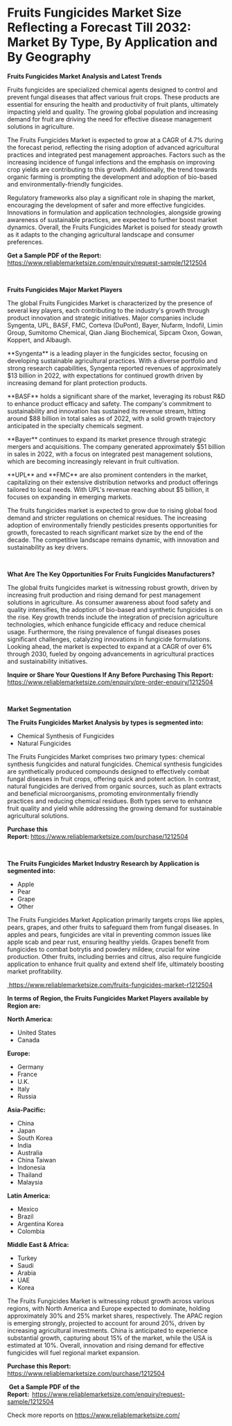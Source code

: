 <p><h1>Fruits Fungicides Market Size Reflecting a Forecast Till 2032: Market By Type, By Application and By Geography</h1></p><p><strong>Fruits Fungicides Market Analysis and Latest Trends</strong></p>
<p><p>Fruits fungicides are specialized chemical agents designed to control and prevent fungal diseases that affect various fruit crops. These products are essential for ensuring the health and productivity of fruit plants, ultimately impacting yield and quality. The growing global population and increasing demand for fruit are driving the need for effective disease management solutions in agriculture.</p><p>The Fruits Fungicides Market is expected to grow at a CAGR of 4.7% during the forecast period, reflecting the rising adoption of advanced agricultural practices and integrated pest management approaches. Factors such as the increasing incidence of fungal infections and the emphasis on improving crop yields are contributing to this growth. Additionally, the trend towards organic farming is prompting the development and adoption of bio-based and environmentally-friendly fungicides.</p><p>Regulatory frameworks also play a significant role in shaping the market, encouraging the development of safer and more effective fungicides. Innovations in formulation and application technologies, alongside growing awareness of sustainable practices, are expected to further boost market dynamics. Overall, the Fruits Fungicides Market is poised for steady growth as it adapts to the changing agricultural landscape and consumer preferences.</p></p>
<p><strong>Get a Sample PDF of the Report:&nbsp;</strong> <a href="https://www.reliablemarketsize.com/enquiry/request-sample/1212504?utm_campaign=3382&utm_medium=2&utm_source=Github&utm_content=ia&utm_term=24032025&utm_id=fruits-fungicides">https://www.reliablemarketsize.com/enquiry/request-sample/1212504</a></p>
<p>&nbsp;</p>
<p><strong>Fruits Fungicides Major Market Players</strong></p>
<p><p>The global Fruits Fungicides Market is characterized by the presence of several key players, each contributing to the industry's growth through product innovation and strategic initiatives. Major companies include Syngenta, UPL, BASF, FMC, Corteva (DuPont), Bayer, Nufarm, Indofil, Limin Group, Sumitomo Chemical, Qian Jiang Biochemical, Sipcam Oxon, Gowan, Koppert, and Albaugh.</p><p>**Syngenta** is a leading player in the fungicides sector, focusing on developing sustainable agricultural practices. With a diverse portfolio and strong research capabilities, Syngenta reported revenues of approximately $13 billion in 2022, with expectations for continued growth driven by increasing demand for plant protection products.</p><p>**BASF** holds a significant share of the market, leveraging its robust R&D to enhance product efficacy and safety. The company's commitment to sustainability and innovation has sustained its revenue stream, hitting around $88 billion in total sales as of 2022, with a solid growth trajectory anticipated in the specialty chemicals segment.</p><p>**Bayer** continues to expand its market presence through strategic mergers and acquisitions. The company generated approximately $51 billion in sales in 2022, with a focus on integrated pest management solutions, which are becoming increasingly relevant in fruit cultivation.</p><p>**UPL** and **FMC** are also prominent contenders in the market, capitalizing on their extensive distribution networks and product offerings tailored to local needs. With UPL's revenue reaching about $5 billion, it focuses on expanding in emerging markets.</p><p>The fruits fungicides market is expected to grow due to rising global food demand and stricter regulations on chemical residues. The increasing adoption of environmentally friendly pesticides presents opportunities for growth, forecasted to reach significant market size by the end of the decade. The competitive landscape remains dynamic, with innovation and sustainability as key drivers.</p></p>
<p>&nbsp;</p>
<p><strong>What Are The Key Opportunities For Fruits Fungicides Manufacturers?</strong></p>
<p><p>The global fruits fungicides market is witnessing robust growth, driven by increasing fruit production and rising demand for pest management solutions in agriculture. As consumer awareness about food safety and quality intensifies, the adoption of bio-based and synthetic fungicides is on the rise. Key growth trends include the integration of precision agriculture technologies, which enhance fungicide efficacy and reduce chemical usage. Furthermore, the rising prevalence of fungal diseases poses significant challenges, catalyzing innovations in fungicide formulations. Looking ahead, the market is expected to expand at a CAGR of over 6% through 2030, fueled by ongoing advancements in agricultural practices and sustainability initiatives.</p></p>
<p><strong>Inquire or Share Your Questions If Any Before Purchasing This Report:</strong> <a href="https://www.reliablemarketsize.com/enquiry/pre-order-enquiry/1212504?utm_campaign=3382&utm_medium=2&utm_source=Github&utm_content=ia&utm_term=24032025&utm_id=fruits-fungicides">https://www.reliablemarketsize.com/enquiry/pre-order-enquiry/1212504</a></p>
<p>&nbsp;</p>
<p><strong>Market Segmentation</strong></p>
<p><strong>The Fruits Fungicides Market Analysis by types is segmented into:</strong></p>
<p><ul><li>Chemical Synthesis of Fungicides</li><li>Natural Fungicides</li></ul></p>
<p><p>The Fruits Fungicides Market comprises two primary types: chemical synthesis fungicides and natural fungicides. Chemical synthesis fungicides are synthetically produced compounds designed to effectively combat fungal diseases in fruit crops, offering quick and potent action. In contrast, natural fungicides are derived from organic sources, such as plant extracts and beneficial microorganisms, promoting environmentally friendly practices and reducing chemical residues. Both types serve to enhance fruit quality and yield while addressing the growing demand for sustainable agricultural solutions.</p></p>
<p><strong>Purchase this Report:&nbsp;</strong><a href="https://www.reliablemarketsize.com/purchase/1212504?utm_campaign=3382&utm_medium=2&utm_source=Github&utm_content=ia&utm_term=24032025&utm_id=fruits-fungicides">https://www.reliablemarketsize.com/purchase/1212504</a></p>
<p>&nbsp;</p>
<p><strong>The Fruits Fungicides Market Industry Research by Application is segmented into:</strong></p>
<p><ul><li>Apple</li><li>Pear</li><li>Grape</li><li>Other</li></ul></p>
<p><p>The Fruits Fungicides Market Application primarily targets crops like apples, pears, grapes, and other fruits to safeguard them from fungal diseases. In apples and pears, fungicides are vital in preventing common issues like apple scab and pear rust, ensuring healthy yields. Grapes benefit from fungicides to combat botrytis and powdery mildew, crucial for wine production. Other fruits, including berries and citrus, also require fungicide application to enhance fruit quality and extend shelf life, ultimately boosting market profitability.</p></p>
<p><a href="https://www.reliablemarketsize.com/fruits-fungicides-market-r1212504?utm_campaign=3382&utm_medium=2&utm_source=Github&utm_content=ia&utm_term=24032025&utm_id=fruits-fungicides">&nbsp;https://www.reliablemarketsize.com/fruits-fungicides-market-r1212504</a></p>
<p><strong>In terms of Region, the Fruits Fungicides Market Players available by Region are:</strong></p>
<p>
    <p> <strong> North America: </strong>
        <ul>
            <li>United States</li>
            <li>Canada</li>
        </ul>
        </p> 
    <p> <strong> Europe: </strong>
        <ul>
            <li>Germany</li>
            <li>France</li>
            <li>U.K.</li>
            <li>Italy</li>
            <li>Russia</li>
        </ul>
        </p> 
    <p> <strong> Asia-Pacific: </strong>
        <ul>
            <li>China</li>
            <li>Japan</li>
            <li>South Korea</li>
            <li>India</li>
            <li>Australia</li>
            <li>China Taiwan</li>
            <li>Indonesia</li>
            <li>Thailand</li>
            <li>Malaysia</li>
        </ul>
        </p> 
    <p> <strong> Latin America: </strong>
        <ul>
            <li>Mexico</li>
            <li>Brazil</li>
            <li>Argentina Korea</li>
            <li>Colombia</li>
        </ul>
        </p> 
    <p> <strong> Middle East & Africa: </strong>
        <ul>
            <li>Turkey</li>
            <li>Saudi</li>
            <li>Arabia</li>
            <li>UAE</li>
            <li>Korea</li>
        </ul>
    </p>
    </p>
<p><p>The Fruits Fungicides Market is witnessing robust growth across various regions, with North America and Europe expected to dominate, holding approximately 30% and 25% market shares, respectively. The APAC region is emerging strongly, projected to account for around 20%, driven by increasing agricultural investments. China is anticipated to experience substantial growth, capturing about 15% of the market, while the USA is estimated at 10%. Overall, innovation and rising demand for effective fungicides will fuel regional market expansion.</p></p>
<p><strong>Purchase this Report: </strong><a href="https://www.reliablemarketsize.com/purchase/1212504?utm_campaign=3382&utm_medium=2&utm_source=Github&utm_content=ia&utm_term=24032025&utm_id=fruits-fungicides">https://www.reliablemarketsize.com/purchase/1212504</a></p>
<p>&nbsp;<strong>Get a Sample PDF of the Report:&nbsp;&nbsp;</strong><a href="https://www.reliablemarketsize.com/enquiry/request-sample/1212504?utm_campaign=3382&utm_medium=2&utm_source=Github&utm_content=ia&utm_term=24032025&utm_id=fruits-fungicides">https://www.reliablemarketsize.com/enquiry/request-sample/1212504</a></p>
<p><strong></strong></p>
<p>Check more reports on <a href="https://www.reliablemarketsize.com/?utm_campaign=3382&utm_medium=2&utm_source=Github&utm_content=ia&utm_term=24032025&utm_id=fruits-fungicides">https://www.reliablemarketsize.com/</a></p>